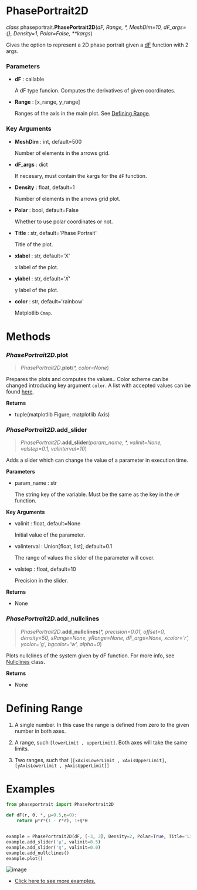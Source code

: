 # PhasePortrait2D
*class* phaseportrait.**PhasePortrait2D**(*dF, Range, \*, MeshDim=10, dF_args={}, Density=1, Polar=False, \*\*kargs*)

Gives the option to represent a 2D phase portrait given a [dF](dFfunction.md) function with 2 args.


### **Parameters**

* **dF** : callable

    A dF type funcion. Computes the derivatives of given coordinates.
  
* **Range** : [x_range, y_range]

    Ranges of the axis in the main plot. See [Defining Range](#defining-range).
  
### **Key Arguments**

* **MeshDim** : int, default=500

    Number of elements in the arrows grid.

* **dF_args** : dict

    If necesary, must contain the kargs for the `dF` function.

* **Density** : float, default=1

    Number of elements in the arrows grid plot.

* **Polar** : bool, default=False

    Whether to use polar coordinates or not.

* **Title** : str, default='Phase Portrait'

    Title of the plot.

* **xlabel** : str, default='X'

    x label of the plot.

* **ylabel** : str, default='$\dot{X}$' 

    y label of the plot.

* **color** : str, default='rainbow'

    Matplotlib `Cmap`.



# Methods
### *PhasePortrait2D*.plot
> *PhasePortrait2D*.**plot**(*\*, color=None*)

Prepares the plots and computes the values.. Color scheme can be changed introducing key argument `color`. A list with accepted values can be found [here](https://matplotlib.org/stable/gallery/color/colormap_reference.html). 

**Returns**

* tuple(matplotlib Figure, matplotlib Axis)


### *PhasePortrait2D*.add_slider
> *PhasePortrait2D*.**add_slider**(*param_name, \*, valinit=None, valstep=0.1, valinterval=10*)

Adds a slider which can change the value of a parameter in execution time.

**Parameters**

* param_name : str

    The string key of the variable. Must be the same as the key in the `dF` function.

**Key Arguments**

* valinit : float, default=None

    Initial value of the parameter.
    
* valinterval : Union[float, list], default=0.1

    The range of values the slider of the parameter will cover.
    
* valstep : float, default=10

    Precision in the slider.

**Returns**

* None

### *PhasePortrait2D*.add_nullclines
> *PhasePortrait2D*.**add_nullclines**(*\*, precision=0.01, offset=0, density=50, xRange=None, yRange=None, dF_args=None, xcolor='r', ycolor='g', bgcolor='w', alpha=0*)


Plots nullclines of the system given by dF function. For more info, see [Nullclines](nullclines.md) class.

**Returns**

* None

# Defining Range

1. A single number. In this case the range is defined from zero to the given number in both axes.

2. A range, such `[lowerLimit , upperLimit]`.  Both axes will take the same limits.

3. Two ranges, such that `[[xAxisLowerLimit , xAxisUpperLimit], [yAxisLowerLimit , yAxisUpperLimit]]`

# Examples

```python
from phaseportrait import PhasePortrait2D

def dF(r, θ, *, μ=0.5,η=0):
    return μ*r*(1 - r*r), 1+η*θ


example = PhasePortrait2D(dF, [-3, 3], Density=2, Polar=True, Title='Limit cycle')
example.add_slider('μ', valinit=0.5)
example.add_slider('η', valinit=0.0)
example.add_nullclines()
example.plot()
``` 

![image](imgs/doc_examples/pp2d_example.png)

* [Click here to see more examples.](phaseportrait2d_examples.md)